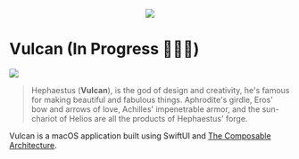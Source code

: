 <p align="center">
  <img src="https://symbolikon.com/wp-content/uploads/edd/2019/09/GreekMyth-hephaestos-grey-400w-280x280.png" />
</p>

# Vulcan (In Progress 👨🏻‍💻)
![](https://img.shields.io/badge/Platform-macOS-blue)

> Hephaestus (**Vulcan**), is the god of design and creativity, he's famous for making beautiful and fabulous things. Aphrodite's girdle, Eros' bow and arrows of love, Achilles' impenetrable armor, and the sun-chariot of Helios are all the products of Hephaestus' forge.

Vulcan is a macOS application built using SwiftUI and [The Composable Architecture](https://github.com/pointfreeco/swift-composable-architecture).
